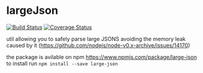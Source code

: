 # largeJson
[![Build Status](https://img.shields.io/travis/id0Sch/largeJson/master.svg)](https://img.shields.io/travis/id0Sch/largeJson/master.svg)
[![Coverage Status](https://coveralls.io/repos/github/id0Sch/largeJson/badge.svg?branch=master)](https://coveralls.io/github/id0Sch/largeJson?branch=master)

util allowing you to safely parse large JSONS avoiding the memory leak caused by it
(https://github.com/nodejs/node-v0.x-archive/issues/14170)

the package is avilable on npm https://www.npmjs.com/package/large-json
to install run 
```npm install --save large-json```
